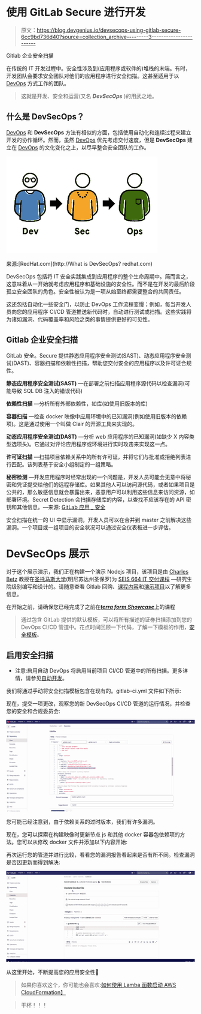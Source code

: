 # 使用 GitLab Secure 进行开发

> 原文：<https://blog.devgenius.io/devsecops-using-gitlab-secure-6cc9bd736d40?source=collection_archive---------3----------------------->

Gitlab 企业安全扫描

在传统的 IT 开发过程中。安全性涉及到(应用程序或软件的)堆栈的末端。有时，开发团队会要求安全团队对他们的应用程序进行安全扫描。这甚至适用于以 [DevOps](https://blog.usejournal.com/what-is-devops-in-simple-english-6550fbb129bd) 方式工作的团队。

> 这就是开发、安全和运营(又名 ***DevSecOps*** )的用武之地。

## 什么是 DevSecOps？

[DevOps](https://blog.usejournal.com/what-is-devops-in-simple-english-6550fbb129bd) 和 **DevSecOps** 方法有相似的方面，包括使用自动化和连续过程来建立开发的协作循环。然而，虽然 [DevOps](https://blog.usejournal.com/what-is-devops-in-simple-english-6550fbb129bd) 优先考虑交付速度，但是 **DevSecOps** 建立在 [DevOps](https://blog.usejournal.com/what-is-devops-in-simple-english-6550fbb129bd) 的文化变化之上，以尽早整合安全团队的工作。

![](img/5b5305860d77f6a78e07198f839ae01d.png)

来源:[RedHat.com](http://What is DevSecOps? redhat.com)

DevSecOps 包括将 IT 安全实践集成到应用程序的整个生命周期中。简而言之，这意味着从一开始就考虑应用程序和基础设施的安全性。而不是在开发的最后阶段孤立安全团队的角色。安全性被认为是一项从始至终都需要整合的共同责任。

这还包括自动化一些安全门，以防止 DevOps 工作流程变慢；例如，每当开发人员向您的应用程序 CI/CD 管道推送新代码时，自动进行测试或扫描。这些实践将为诸如漏洞、代码覆盖率和风险之类的事情提供更好的可见性。

## Gitlab 企业安全扫描

GitLab 安全。Secure 提供静态应用程序安全测试(SAST)、动态应用程序安全测试(DAST)、容器扫描和依赖性扫描，帮助您交付安全的应用程序以及许可证合规性。

**静态应用程序安全测试(SAST)** —在部署之前扫描应用程序源代码以检查漏洞(可能导致 SQL DB 注入的错误代码)

**依赖性扫描** —分析所有外部依赖性，如库(如使用旧版本的库)

**容器扫描** —检查 docker 映像中应用环境中的已知漏洞(例如使用旧版本的依赖项)。这是通过使用一个叫做 Clair 的开源工具来实现的。

**动态应用程序安全测试(DAST)** —分析 web 应用程序的已知漏洞(如缺少 X 内容类型选项头)。它通过对评论应用程序或环境进行实时攻击来实现这一点。

**许可证扫描** —扫描项目依赖关系中的所有许可证，并将它们与批准或拒绝列表进行匹配。该列表基于安全小组制定的一组策略。

**秘密检测** —开发应用程序时经常出现的一个问题是，开发人员可能会无意中将秘密和凭证提交给他们的远程存储库。如果其他人可以访问源代码，或者如果项目是公共的，那么敏感信息就会暴露出来，恶意用户可以利用这些信息来访问资源，如部署环境。Secret Detection 会扫描存储库的内容，以查找不应该存在的 API 密钥和其他信息。—来源: [GitLab 应用 _ 安全](https://docs.gitlab.com/ee/user/application_security/)

安全扫描在统一的 UI 中显示漏洞，开发人员可以在合并到 master 之前解决这些漏洞。一个项目或一组项目的安全状况可以通过安全仪表板进一步评估。

# DevSecOps 展示

对于这个展示演示，我们正在构建一个演示 Nodejs 项目，该项目是由 [Charles Betz](https://www.stthomas.edu/gradsoftware/about/faculty/charles-betz.html) 教授在[圣托马斯大学](https://www.stthomas.edu/gradsoftware/)(明尼苏达州圣保罗)为 [SEIS 664 IT 交付课程](https://www.coursicle.com/stthomas/courses/SEIS/664/) —研究生院级别编写和设计的。请随意查看 Gitlab 回购、[课程内容](https://gitlab.com/charlestbetz/dp-course)和[演示项目](https://gitlab.com/charlestbetz/node-svc)以了解更多信息。

在开始之前，请确保您已经完成了之前在[***terra form Showcase***](/provisioning-vs-configuration-management-with-terraform-4bf07b9c79db)上的课程

> 通过包含 GitLab 提供的默认模板，可以将所有描述的证券扫描添加到您的 DevOps CI/CD 管道中。花点时间回顾一下代码，了解一下模板的作用，[安全模板](https://gitlab.com/gitlab-org/gitlab/-/tree/master/lib/gitlab/ci/templates/Security)。

## 启用安全扫描

*   注意:启用自动 DevOps 将启用当前项目 CI/CD 管道中的所有扫描。更多详情，请参见[自动开发](https://docs.gitlab.com/ee/topics/autodevops/index.html)。

我们将通过手动将安全扫描模板包含在现有的。gitlab-ci.yml 文件如下所示:

现在，提交一项更改，观察您的新 DevSecOps CI/CD 管道的运行情况，并检查您的安全和合规委员会:

![](img/c1f857b9a1c54abf707645c27496ffff.png)

您可能已经注意到，由于依赖关系的过时版本，我们有许多漏洞。

现在，您可以探索在构建映像时更新节点 js 和其他 docker 容器包依赖项的方法。您可以从修改 docker 文件并添加以下内容开始:

再次运行您的管道并进行比较，看看您的漏洞报告看起来是否有所不同。检查漏洞是否因更新而得到解决:

![](img/30c9ed9165c874c7ff2f958c7fa46a57.png)

从这里开始，不断提高您的应用安全性🙂

> 如果你喜欢这个，你可能也会喜欢:[如何使用 Lamba 函数启动 AWS CloudFormation】](/how-to-launch-aws-cloudformation-using-lamba-function-3182101fa1da)

> 干杯！！！